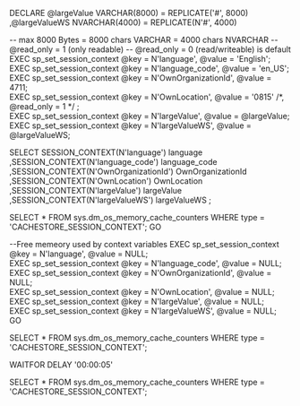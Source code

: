 DECLARE 
 @largeValue VARCHAR(8000) =  REPLICATE('#', 8000)
,@largeValueWS NVARCHAR(4000) =  REPLICATE(N'#', 4000)

 -- max 8000 Bytes = 8000 chars VARCHAR = 4000 chars NVARCHAR
 -- @read_only = 1 (only readable)
 -- @read_only = 0 (read/writeable) is default
EXEC sp_set_session_context @key = N'language', @value = 'English';  
EXEC sp_set_session_context @key = N'language_code', @value = 'en_US';  
EXEC sp_set_session_context @key = N'OwnOrganizationId', @value = 4711;  
EXEC sp_set_session_context @key = N'OwnLocation', @value = '0815' /*, @read_only = 1 */ ;  
EXEC sp_set_session_context @key = N'largeValue', @value = @largeValue;  
EXEC sp_set_session_context @key = N'largeValueWS', @value = @largeValueWS;  


SELECT 
 SESSION_CONTEXT(N'language') language
,SESSION_CONTEXT(N'language_code') language_code
,SESSION_CONTEXT(N'OwnOrganizationId') OwnOrganizationId
,SESSION_CONTEXT(N'OwnLocation') OwnLocation
,SESSION_CONTEXT(N'largeValue') largeValue
,SESSION_CONTEXT(N'largeValueWS') largeValueWS
;

SELECT * FROM sys.dm_os_memory_cache_counters WHERE type = 'CACHESTORE_SESSION_CONTEXT'; 
GO


--Free memeory used by context variables
EXEC sp_set_session_context @key = N'language', @value = NULL;  
EXEC sp_set_session_context @key = N'language_code', @value = NULL;  
EXEC sp_set_session_context @key = N'OwnOrganizationId', @value = NULL;  
EXEC sp_set_session_context @key = N'OwnLocation', @value = NULL;  
EXEC sp_set_session_context @key = N'largeValue', @value = NULL;  
EXEC sp_set_session_context @key = N'largeValueWS', @value = NULL;  
GO

SELECT * FROM sys.dm_os_memory_cache_counters WHERE type = 'CACHESTORE_SESSION_CONTEXT'; 

WAITFOR DELAY '00:00:05'

SELECT * FROM sys.dm_os_memory_cache_counters WHERE type = 'CACHESTORE_SESSION_CONTEXT'; 
